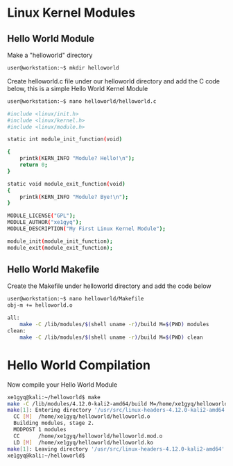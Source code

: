 # Linux Kernel Modules

## Hello World Module

Make a "helloworld" directory

```sh
user@workstation:~$ mkdir helloworld
```

Create helloworld.c file under our helloworld directory and add the C code below, this is a simple Hello World Kernel Module

```sh
user@workstation:~$ nano helloworld/helloworld.c
```

```sh
#include <linux/init.h>
#include <linux/kernel.h>
#include <linux/module.h>

static int module_init_function(void)

{
    printk(KERN_INFO "Module? Hello!\n");
    return 0;
}

static void module_exit_function(void)
{
    printk(KERN_INFO "Module? Bye!\n");
}

MODULE_LICENSE("GPL");
MODULE_AUTHOR("xe1gyq");
MODULE_DESCRIPTION("My First Linux Kernel Module");

module_init(module_init_function);
module_exit(module_exit_function);
```

## Hello World Makefile

Create the Makefile under helloworld directory and add the code below

```sh
user@workstation:~$ nano helloworld/Makefile
obj-m += helloworld.o

all:
	make -C /lib/modules/$(shell uname -r)/build M=$(PWD) modules
clean:
	make -C /lib/modules/$(shell uname -r)/build M=$(PWD) clean
```

# Hello World Compilation

Now compile your Hello World Module

```sh
xe1gyq@kali:~/helloworld$ make
make -C /lib/modules/4.12.0-kali2-amd64/build M=/home/xe1gyq/helloworld modules
make[1]: Entering directory '/usr/src/linux-headers-4.12.0-kali2-amd64'
  CC [M]  /home/xe1gyq/helloworld/helloworld.o
  Building modules, stage 2.
  MODPOST 1 modules
  CC      /home/xe1gyq/helloworld/helloworld.mod.o
  LD [M]  /home/xe1gyq/helloworld/helloworld.ko
make[1]: Leaving directory '/usr/src/linux-headers-4.12.0-kali2-amd64'
xe1gyq@kali:~/helloworld$ 
```